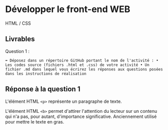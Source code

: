 # Développer le front-end WEB

HTML / CSS

## Livrables

Question 1 :

```
➡️ Déposez dans un répertoire GitHub portant le nom de l'activité : • Les codes source (fichiers .html et .css) de votre activité • Un fichier .md dans lequel vous écrirez les réponses aux questions posées dans les instructions de réalisation
```

## Réponse à la question 1

L'élément HTML ```<p>``` représente un paragraphe de texte.

L'élément HTML ```<b>``` permet d'attirer l'attention du lecteur sur un contenu qui n'a pas, pour autant, d'importance significative. Anciennement utilisé pour mettre le texte en gras.
